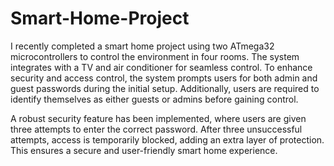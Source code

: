 # Smart-Home-Project
I recently completed a smart home project using two ATmega32 microcontrollers to control the environment in four rooms. The system integrates with a TV and air conditioner for seamless control. To enhance security and access control, the system prompts users for both admin and guest passwords during the initial setup. Additionally, users are required to identify themselves as either guests or admins before gaining control.

A robust security feature has been implemented, where users are given three attempts to enter the correct password. After three unsuccessful attempts, access is temporarily blocked, adding an extra layer of protection. This ensures a secure and user-friendly smart home experience.
